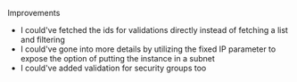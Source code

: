 Improvements
- I could've fetched the ids for validations directly instead of fetching a list and filtering
- I could've gone into more details by utilizing the fixed IP parameter to expose the option of putting the instance in a subnet
- I could've added validation for security groups too